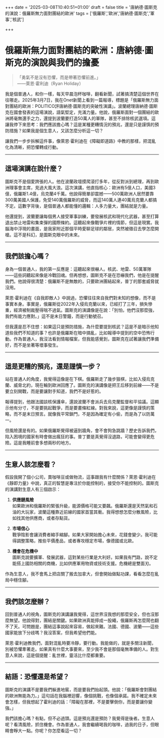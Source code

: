 +++
date = '2025-03-08T10:40:51+01:00'
draft = false
title = '唐納德·圖斯克的演說：俄羅斯無力面對團結的歐洲'
tags = ['俄羅斯','歐洲','唐納德·圖斯克','軍事','核武']

+++

# 俄羅斯無力面對團結的歐洲：唐納德·圖斯克的演說與我們的擔憂

> 「勇氣不是沒有恐懼，而是帶著恐懼前進。」  
> ——萊恩·霍利迪（Ryan Holiday）

我是個普通人，和你一樣，每天早晨泡杯咖啡，翻看新聞，試著搞清楚這個世界在往哪走。2025年3月7日，我在Onet新聞上看到一篇報導，標題是「俄羅斯無力面對團結的歐洲：POLITICO評唐納德·圖斯克的突破性演講」。波蘭總理唐納德·圖斯克在國會發表的這場演說，語氣堅定，充滿力量。他說，俄羅斯面對一個團結的歐洲將毫無還手之力，還提到波蘭要打造50萬人的軍隊，甚至不排除核武選項。這讓我停下來思考：我們應該擔心嗎？這是某種更糟情況的預兆，還是只是謹慎的預防措施？如果我是個生意人，又該怎麼分析這一切？

讓我們一步步拆解這件事，像萊恩·霍利迪在《障礙即道路》中教的那樣，把混亂化為清晰，把恐懼轉成行動。

---

## 這場演講在說什麼？

圖斯克不是個愛誇張的人。他在波蘭政壇摸爬滾打多年，從反對派到總理，再到歐洲理事會主席，見過大風大浪。這次演講，他直指核心：歐洲有5億人口，美國3億，俄羅斯1.4億，烏克蘭4千萬。他說得簡單卻震撼——500萬歐洲人居然要靠300萬美國人保護，免受140萬俄羅斯的威脅，而這140萬人連40萬烏克蘭人都搞不定。這數字背後，是個普通人都能懂的邏輯：人多力量大，團結就是力量。

他還提到，波蘭要讓每個男人接受軍事訓練，要發展核武和現代化武器，甚至打算退出禁止地雷和集束彈的國際條約。這聽起來像戰爭片裡的情節，但這是現實。我腦海中浮現的畫面，是我家附近那個平時愛聊足球的鄰居，突然被徵召去學怎麼開槍。這不是科幻，是圖斯克眼中的未來。

---

## 我們該擔心嗎？

身為一個普通人，我的第一反應是：這聽起來很嚇人。核武、地雷、50萬軍隊——這些詞聽起來像是冷戰回魂。但再想想，圖斯克不是在恐嚇我們，他是在提醒我們。他說得很清楚：俄羅斯不是無敵的，只要歐洲團結起來，普丁的那套威脅就沒用。

萊恩·霍利迪在《自我即敵人》中說過，恐懼往往來自我們對未知的想像，而不是事實本身。事實是，俄羅斯從2022年入侵烏克蘭以來，已經打了三年，損失慘重，經濟被制裁壓得喘不過氣。圖斯克的演講像是在說：「別怕，他們沒那麼強，我們有能力應對。」這不是末日警鐘，而是行動號召。

但我還是忍不住想：如果這只是預防措施，為什麼要提到核武？這是不是暗示他知道些我們不知道的事？也許是俄羅斯在暗中搞亂，比如報導中提到的空中恐怖行動。作為普通人，我沒法看到情報檔案，但我能感覺到，圖斯克在試著讓我們準備好，而不是坐著等壞事發生。

---

## 這是更糟的預兆，還是謹慎一步？

站在普通人的角度，我覺得這像是在下棋。俄羅斯走了幾步狠棋，比如入侵烏克蘭、威脅北約，現在輪到歐洲回應了。圖斯克的演講像是把王后移到前線——不是要立刻開戰，而是要讓對手知道，我們不是好惹的。

報導提到，他跟法國談核保護傘，還說波蘭不會派兵去烏克蘭監督和平協議。這顯示他有分寸，不是要挑起戰爭，而是要畫條紅線。對我來說，這更像是謹慎的策略，而不是末日預言。就像我平常鎖門，不是因為確定有小偷，而是為了以防萬一。

但風險還是有的。如果俄羅斯覺得被逼到牆角，會不會狗急跳牆？歷史告訴我們，陷入困境的國家有時會做出瘋狂的事。普丁要是真覺得沒退路，可能會變得更危險。這是我睡前會多想兩秒的地方。

---

## 生意人該怎麼看？

假設我開了個小公司，賣咖啡豆或做物流，這事跟我有什麼關係？萊恩·霍利迪在《靜即力量》中說，真正的智慧是專注於你能控制的，接受你不能控制的。圖斯克的演講對生意人有三個啟示：

1. **供應鏈風險**  
   如果歐洲和俄羅斯的緊張升級，能源價格可能又要飆。俄羅斯還是天然氣和石油的大玩家，波蘭這種靠近前線的國家首當其衝。我得想想怎麼分散風險，比如找其他供應商，或者存點貨。

2. **市場信心**  
   戰爭陰影會讓消費者縮手縮腳。如果大家開始擔心未來，花錢會變少。我可能得調整策略，推些平價產品，或者專攻穩定市場，像德國或北歐。

3. **機會在危機中**  
   圖斯克說要擴軍、發展武器，這對某些行業是大利好。如果我有門路，說不定能搭上國防相關的商機，比如供應軍用物資或技術支援。危機總是雙面刃。

作為生意人，我不會馬上把店關了搬去加拿大，但會開始做點功課，看看怎麼在亂局中穩住腳。

---

## 我們該怎麼辦？

回到普通人的視角，圖斯克的演講讓我覺得，這世界沒我想的那麼安全，但也沒那麼無望。他說得對，團結是關鍵。如果歐洲真能擰成一股繩，俄羅斯再怎麼鬧也翻不了天。可問題是，團結這事說起來容易，做起來難。法國、德國、波蘭——這些國家能放下分歧嗎？我沒答案，但我希望他們能。

萊恩·霍利迪教我們，面對混亂時要冷靜，要行動。我能做的，就是多關注新聞，別被恐懼牽著走。如果真有什麼大事要來，至少我不會是那個毫無準備的人。對生意人來說，這是個提醒：亂世裡，靈活比什麼都重要。

---

## 結語：恐懼還是希望？

圖斯克的演講不是要我們躲進地窖，而是要我們抬起頭。他說：「俄羅斯會對團結的歐洲無能為力。」這句話在我腦裡迴響，像個挑戰，也像個承諾。我不確定未來會怎樣，但我想起了霍利迪的話：「障礙在那裡，不是要擊倒你，而是要讓你變強。」

我們該擔心嗎？有點，但不必過頭。這是預兆還是預防？我覺得是後者。生意人呢？看清風險，抓住機會。作為普通人，我會繼續喝我的咖啡，過我的日子，但眼睛會睜大一點。你呢？你怎麼看這一切？